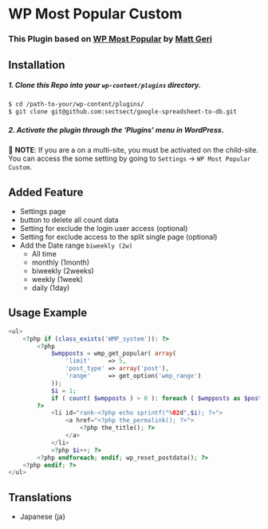 # WP Most Popular Custom

### This Plugin based on [WP Most Popular](https://github.com/MattGeri/WP-Most-Popular) by [Matt Geri](https://github.com/MattGeri)

## Installation

##### 1. Clone this Repo into your `wp-content/plugins` directory.
```sh
$ cd /path-to-your/wp-content/plugins/
$ git clone git@github.com:sectsect/google-spreadsheet-to-db.git
```

##### 2. Activate the plugin through the 'Plugins' menu in WordPress.  
:memo: **NOTE**: If you are a on a multi-site, you must be activated on the child-site.  
You can access the some setting by going to `Settings` -> `WP Most Popular Custom`.

## Added Feature
 - Settings page
 - button to delete all count data
 - Setting for exclude the login user access (optional)
 - Setting for exclude access to the split single page (optional)
 - Add the Date range `biweekly (2w)`
   - All time
   - monthly (1month)
   - biweekly (2weeks)
   - weekly (1week)
   - daily (1day)

## Usage Example
``` php
<ul>
	<?php if (class_exists('WMP_system')): ?>
		<?php
			$wmpposts = wmp_get_popular( array(
				'limit'		=> 5,
				'post_type'	=> array('post'),
				'range'		=> get_option('wmp_range')
			));
			$i = 1;
			if ( count( $wmpposts ) > 0 ): foreach ( $wmpposts as $post ): setup_postdata( $post );
		?>
			<li id="rank-<?php echo sprintf("%02d",$i); ?>">
				<a href="<?php the_permalink(); ?>">
					<?php the_title(); ?>
				</a>
			</li>
			<?php $i++; ?>
		<?php endforeach; endif; wp_reset_postdata(); ?>
	<?php endif; ?>
</ul>
```
## Translations

* Japanese (ja)
